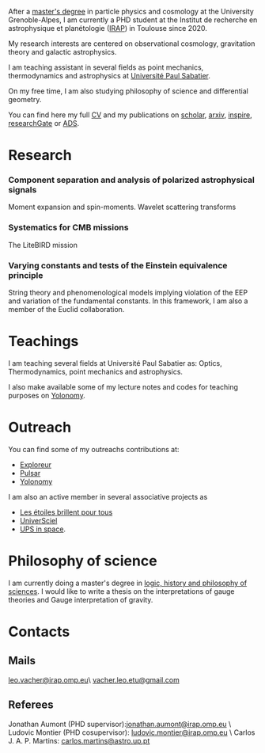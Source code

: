 After a [master's degree](https://master-physique.univ-grenoble-alpes.fr/le-programme/master-psc/) in particle physics and cosmology at the University Grenoble-Alpes, I am currently a PHD student at the Institut de recherche en astrophysique et planétologie ([IRAP](https://www.irap.omp.eu)) in Toulouse since 2020. 

My research interests are centered on observational cosmology, gravitation theory and galactic astrophysics.

I am teaching assistant in several fields as point mechanics, thermodynamics and astrophysics at [Université Paul Sabatier](https://www.univ-tlse3.fr).

On my free time, I am also studying philosophy of science and differential geometry.

You can find here my full [CV](CV/CV_PHD.pdf) and my publications on [scholar](https://scholar.google.com/citations?user=uLb6OyYAAAAJ&hl=fr&authuser=1), [arxiv](https://arxiv.org/search/astro-ph?searchtype=author&query=Vacher%2C+L), [inspire](https://inspirehep.net/authors/1969120?ui-citation-summary=true), [researchGate](https://www.researchgate.net/profile/Leo-Vacher) or [ADS](https://ui.adsabs.harvard.edu/search/q=orcid%3A0000-0001-9551-1417&sort=date+desc).

# Research

### Component separation and analysis of polarized astrophysical signals

Moment expansion and spin-moments.
Wavelet scattering transforms

### Systematics for CMB missions 

The LiteBIRD mission

### Varying constants and tests of the Einstein equivalence principle

String theory and phenomenological models implying violation of the EEP and variation of the fundamental constants.
In this framework, I am also a member of the Euclid collaboration.

# Teachings 

I am teaching several fields at Université Paul Sabatier as: Optics, Thermodynamics, point mechanics and astrophysics.

I also make available some of my lecture notes and codes for teaching purposes on [Yolonomy](https://yolonomy.github.io).

# Outreach 

You can find some of my outreachs contributions at:
- [Exploreur](https://www.univ-tlse3.fr/exploreur-litebird-en-quete-des-premieres-fractions-de-secondes-de-l-univers)
- [Pulsar](https://www.nfist.pt/pulsar/pulsar41)
- [Yolonomy](https://yolonomy.github.io)

I am also an active member in several associative projects as
- [Les étoiles brillent pour tous](http://ebpt.fr/association/)
- [UniverSciel](https://www.google.com/search?client=opera&q=Universciel&sourceid=opera&ie=UTF-8&oe=UTF-8)
- [UPS in space](https://www.upsinspace.com).

# Philosophy of science

I am currently doing a master's degree in [logic, history and philosophy of sciences](https://philo.shs-nancy.univ-lorraine.fr/resumes-des-cours-maldelhis-ead).
I would like to write a thesis on the interpretations of gauge theories and Gauge interpretation of gravity.

# Contacts

## Mails

leo.vacher@irap.omp.eu\\
vacher.leo.etu@gmail.com

## Referees

Jonathan Aumont (PHD supervisor):jonathan.aumont@irap.omp.eu \\
Ludovic Montier (PHD cosupervisor): ludovic.montier@irap.omp.eu \\
Carlos J. A. P. Martins: 
carlos.martins@astro.up.pt
